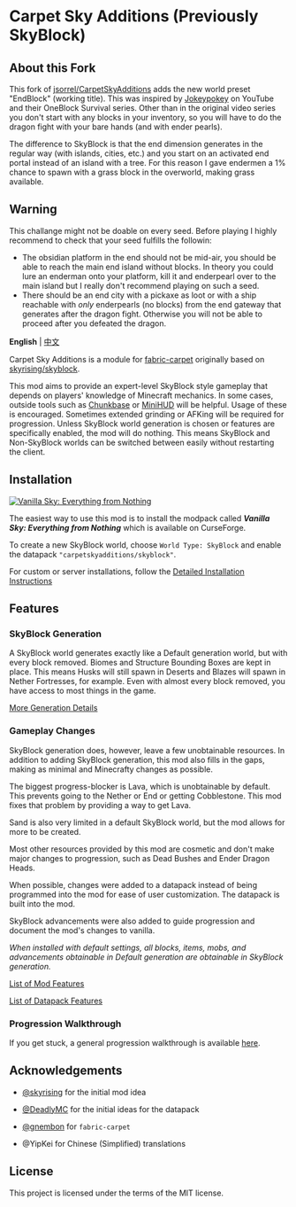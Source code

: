 # Carpet Sky Additions (Previously SkyBlock)

## About this Fork
This fork of [jsorrel/CarpetSkyAdditions](https://github.com/jsorrell/CarpetSkyAdditions) adds the new world preset "EndBlock" (working title). This was inspired by [Jokeypokey](https://www.youtube.com/user/gugglewuggle) on YouTube and their OneBlock Survival series. Other than in the original video series you don't start with any blocks in your inventory, so you will have to do the dragon fight with your bare hands (and with ender pearls).

The difference to SkyBlock is that the end dimension generates in the regular way (with islands, cities, etc.) and you start on an activated end portal instead of an island with a tree. For this reason I gave endermen a 1% chance to spawn with a grass block in the overworld, making grass available.

## Warning
This challange might not be doable on every seed. Before playing I highly recommend to check that your seed fulfills the followin:
- The obsidian platform in the end should not be mid-air, you should be able to reach the main end island without blocks. In theory you could lure an enderman onto your platform, kill it and enderpearl over to the main island but I really don't recommend playing on such a seed.
- There should be an end city with a pickaxe as loot or with a ship reachable with *only* enderpearls (no blocks) from the end gateway that generates after the dragon fight. Otherwise you will not be able to proceed after you defeated the dragon.

**English** | [中文](docs/zh_cn/README.md)

Carpet Sky Additions is a module for [fabric-carpet](https://github.com/gnembon/fabric-carpet)
originally based on [skyrising/skyblock](https://github.com/skyrising/skyblock).

This mod aims to provide an expert-level SkyBlock style gameplay that depends on players' knowledge of Minecraft
mechanics.
In some cases, outside tools such as [Chunkbase](https://www.chunkbase.com/)
or [MiniHUD](https://www.curseforge.com/minecraft/mc-mods/minihud) will be helpful.
Usage of these is encouraged.
Sometimes extended grinding or AFKing will be required for progression.
Unless SkyBlock world generation is chosen or features are specifically enabled, the mod will do nothing.
This means SkyBlock and Non-SkyBlock worlds can be switched between easily without restarting the
client.

## Installation

[![Vanilla Sky: Everything from Nothing](http://cf.way2muchnoise.eu/title/624853.svg)](https://www.curseforge.com/minecraft/modpacks/vanilla-sky)

The easiest way to use this mod is to install the modpack called ***Vanilla Sky: Everything from Nothing*** which is
available on CurseForge.

To create a new SkyBlock world, choose `World Type: SkyBlock` and enable the datapack `"carpetskyadditions/skyblock"`.

For custom or server installations, follow the [Detailed Installation Instructions](docs/en_us/installation.md)

## Features

### SkyBlock Generation

A SkyBlock world generates exactly like a Default generation world, but with every block removed. Biomes and Structure
Bounding Boxes are kept in place. This means Husks will still spawn in Deserts and Blazes will spawn in Nether
Fortresses, for example. Even with almost every block removed, you have access to most things in the game.

[More Generation Details](docs/en_us/generation.md)

### Gameplay Changes ###

SkyBlock generation does, however, leave a few unobtainable resources.
In addition to adding SkyBlock generation, this mod also fills in
the gaps, making as minimal and Minecrafty changes as possible.

The biggest progress-blocker is Lava, which is unobtainable by default.
This prevents going to the Nether or End or getting Cobblestone.
This mod fixes that problem by providing a way to get Lava.

Sand is also very limited in a default SkyBlock world, but the mod allows for more to be created.

Most other resources provided by this mod are cosmetic and don't make major changes to progression, such as Dead Bushes
and Ender Dragon Heads.

When possible, changes were added to a datapack instead of being programmed into the mod for ease of user customization.
The datapack is built into the mod.

SkyBlock advancements were also added to guide progression and document the mod's changes to vanilla.

*When installed with default settings, all blocks, items, mobs, and advancements obtainable in Default generation are
obtainable in SkyBlock generation.*

[List of Mod Features](docs/en_us/features.md)

[List of Datapack Features](docs/en_us/datapack.md)

### Progression Walkthrough

If you get stuck, a general progression walkthrough is available [here](docs/en_us/progression.md).

## Acknowledgements

- [@skyrising](https://github.com/skyrising/skyblock) for the initial mod idea

- [@DeadlyMC](https://github.com/DeadlyMC/Skyblock-datapack) for the initial ideas for the datapack

- [@gnembon](https://github.com/gnembon/fabric-carpet) for `fabric-carpet`

- @YipKei for Chinese (Simplified) translations

## License

This project is licensed under the terms of the MIT license.
